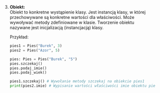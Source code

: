 3. **Obiekt: <br>** Obiekt to konkretne wystąpienie klasy. Jest instancją klasy, w której przechowywane są konkretne wartości dla właściwości. Może wywoływać metody zdefiniowane w klasie. Tworzenie obiektu nazywane jest inicjalizacją (instancjacją) klasy.

   Przykład:

   ```python
   pies1 = Pies("Burek", 3)
   pies2 = Pies("Azor", 5)

   pies: Pies = Pies("Burek", "5")
   pies.szczekaj()
   pies.podaj_imie()
   pies.podaj_wiek()

   pies1.szczekaj() # Wywołanie metody szczekaj na obiekcie pies1
   print(pies2.imie) # Wypisanie wartości właściwości imie obiektu pies2
   ```

<!-- Getters i setters (gettery i settery) to metody wykorzystywane w programowaniu obiektowym do dostępu i modyfikacji wartości prywatnych właściwości obiektu. Ich celem jest kontrola dostępu do danych i umożliwienie bardziej bezpośredniego zarządzania tymi danymi.

Getter:
Getter to metoda, która umożliwia pobranie wartości prywatnej właściwości obiektu. Umożliwia dostęp tylko do odczytu i zazwyczaj zwraca wartość właściwości.




Przykład:

python
Copy code
class Osoba:
    def __init__(self, imie, nazwisko):
        self._imie = imie
        self._nazwisko = nazwisko

    def get_imie(self):
        return self._imie

    def get_nazwisko(self):
        return self._nazwisko

osoba = Osoba("Jan", "Kowalski")
print(osoba.get_imie())  # Wywołanie gettera get_imie()
print(osoba.get_nazwisko())  # Wywołanie gettera get_nazwisko()
W tym przykładzie, mamy klasę Osoba z prywatnymi właściwościami _imie i _nazwisko. Metody get_imie() i get_nazwisko() są getterami, które umożliwiają dostęp do odczytu wartości tych właściwości.

Setter:
Setter to metoda, która umożliwia modyfikację wartości prywatnej właściwości obiektu. Umożliwia dostęp tylko do zapisu i zazwyczaj przyjmuje nową wartość jako argument.

Przykład:

python
Copy code
class Osoba:
    def __init__(self, imie, nazwisko):
        self._imie = imie
        self._nazwisko = nazwisko

    def set_imie(self, nowe_imie):
        self._imie = nowe_imie

    def set_nazwisko(self, nowe_nazwisko):
        self._nazwisko = nowe_nazwisko

osoba = Osoba("Jan", "Kowalski")
osoba.set_imie("Adam")  # Wywołanie settera set_imie()
osoba.set_nazwisko("Nowak")  # Wywołanie settera set_nazwisko()
print(osoba.get_imie())  # Wywołanie gettera get_imie() po zmianie imienia
print(osoba.get_nazwisko())  # Wywołanie gettera get_nazwisko() po zmianie nazwiska
W tym przykładzie, mamy klasę Osoba z prywatnymi właściwościami _imie i _nazwisko. Metody set_imie() i set_nazwisko() są setterami, które umożliwiają zmianę wartości tych właściwości. -->


